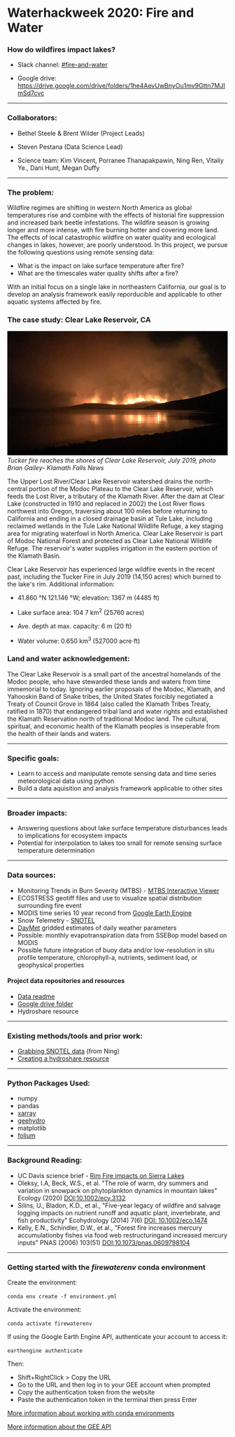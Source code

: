 # Waterhackweek 2020: Fire and Water
### How do wildfires impact lakes?

* Slack channel: [#fire-and-water](https://waterhackweek2020.slack.com/messages/C019MP15H70) 

* Google drive: https://drive.google.com/drive/folders/1he4AevUwBnyOu1mv9Gttn7MJImSd7cvc

---

### Collaborators:
* Bethel Steele & Brent Wilder (Project Leads)
* Steven Pestana (Data Science Lead)

* Science team: Kim Vincent, Porranee Thanapakpawin, Ning Ren, Vitaliy Ye., Dani Hunt, Megan Duffy

---

### The problem:

Wildfire regimes are shifting in western North America as global temperatures rise and combine with the effects of historial fire suppression and increased bark beetle infestations. The wildfire season is growing longer and more intense, with fire burning hotter and covering more land. The effects of local catastrophic wildfire on water quality and ecological changes in lakes, however, are poorly understood. In this project, we pursue the following questions using remote sensing data:

* What is the impact on lake surface temperature after fire?
* What are the timescales water quality shifts after a fire?

With an initial focus on a single lake in northeastern California, our goal is to develop an analysis framework easily reporducible and applicable to other aquatic systems affected by fire.

### The case study: Clear Lake Reservoir, CA

![Tucker fire reaches Clear Lake in 2019](https://github.com/MeganEDuffy/whw2020_firewater/blob/master/tucker-fire-clear.jpeg)
*Tucker fire reaches the shores of Clear Lake Reservoir, July 2019, photo Brian Gailey- Klamath Falls News*

The Upper Lost River/Clear Lake Reservoir watershed drains the north-central portion of the Modoc Plateau to the Clear Lake Reservoir, which feeds the Lost River, a tributary of the Klamath River. After the dam at Clear Lake (constructed in 1910 and replaced in 2002) the Lost River flows northwest into Oregon, traversing about 100 miles before returning to California and ending in a closed drainage basin at Tule Lake, including reclaimed wetlands in the Tule Lake National Wildlife Refuge, a key staging area for migrating waterfowl in North America. Clear Lake Reservoir is part of Modoc National Forest and protected as Clear Lake National Wildlife Refuge. The reservoir's water supplies irrigation in the eastern portion of the Klamath Basin. 

Clear Lake Reservoir has experienced large wildfire events in the recent past, including the Tucker Fire in July 2019 (14,150 acres) which burned to the lake's rim. Additional information:

- 41.860 °N 121.146 °W; elevation: 1367 m (4485 ft)

- Lake surface area: 104 7 km<sup>2</sup> (25760 acres)

- Ave. depth at max. capacity: 6 m (20 ft)

- Water volume: 0.650 km<sup>3</sup> (527000 acre⋅ft)

### Land and water acknowledgement: 

The Clear Lake Reservoir is a small part of the ancestral homelands of the Modoc people, who have stewarded these lands and waters from time immemorial to today. Ignoring earlier proposals of the Modoc, Klamath, and Yahooskin Band of Snake tribes, the United States forcibly negotiated a Treaty of Council Grove in 1864 (also called the Klamath Tribes Treaty, ratified in 1870) that endangered tribal land and water rights and established the Klamath Reservation north of traditional Modoc land. The cultural, spiritual, and economic health of the Klamath peoples is inseperable from the health of their lands and waters.

---

### Specific goals:
* Learn to access and manipulate remote sensing data and time series meteorological data using python
* Build a data aquisition and analysis framework applicable to other sites

---

### Broader impacts:

* Answering questions about lake surface temperature disturbances leads to implications for ecosystem impacts 
* Potential for interpolation to lakes too small for remote sensing surface temperature determination

---

### Data sources:

* Monitoring Trends in Burn Severity (MTBS) - [MTBS Interactive Viewer](https://www.mtbs.gov/viewer/index.html)
* ECOSTRESS geotiff files and use to visualize spatial distribution surrounding fire event
* MODIS time series 10 year recond from [Google Earth Engine](https://earthengine.google.com/)
* Snow Telemetry - [SNOTEL](https://www.nrcs.usda.gov/wps/portal/wcc/home/quicklinks/imap#version=125&elements=&networks=!&states=!&counties=!&hucs=&minElevation=&maxElevation=&elementSelectType=all&activeOnly=true&activeForecastPointsOnly=false&hucLabels=false&hucIdLabels=false&hucParameterLabels=true&stationLabels=&overlays=&hucOverlays=2&basinOpacity=75&basinNoDataOpacity=25&basemapOpacity=100&maskOpacity=0&mode=data&openSections=dataElement,parameter,date,basin,options,elements,location,networks&controlsOpen=true&popup=&popupMulti=&base=esriNgwm&displayType=station&basinType=6&dataElement=WTEQ&depth=-8&parameter=PCTMED&frequency=DAILY&duration=I&customDuration=&dayPart=E&year=2020&month=8&day=31&monthPart=E&forecastPubMonth=6&forecastPubDay=1&forecastExceedance=50&seqColor=1&divColor=7&scaleType=D&scaleMin=&scaleMax=&referencePeriodType=POR&referenceBegin=1981&referenceEnd=2010&minimumYears=20&hucAssociations=true&lat=42.1008&lon=-121.0913&zoom=10.0) 
* [DayMet](https://daymet.ornl.gov/) gridded estimates of daily weather parameters
* Possible: monthly evapotranspiration data from SSEBop model based on MODIS
* Possible future integration of buoy data and/or low-resolution in situ profile temperature, chlorophyll-a, nutrients, sediment load, or geophysical properties

#### Project data repositories and resources

* [Data readme](https://github.com/waterhackweek/whw2020_firewater/tree/master/data)
* [Google drive folder](https://drive.google.com/drive/folders/1he4AevUwBnyOu1mv9Gttn7MJImSd7cvc)
* Hydroshare resource

---

### Existing methods/tools and prior work:

* [Grabbing SNOTEL data](https://github.com/renjianning/whw2020_firewater/tree/master/Scripts) (from Ning)
* [Creating a hydroshare resource](https://www.hydroshare.org/resource/7015162a158648ba95ff547a6eb753ba/)


---

### Python Packages Used:

* numpy
* pandas
* [xarray](http://xarray.pydata.org/en/stable/)
* [geehydro](https://github.com/giswqs/geehydro)
* matplotlib
* [folium](https://pypi.org/project/folium/)

---

### Background Reading:

* UC Davis science brief - [Rim Fire impacts on Sierra Lakes](https://tahoe.ucdavis.edu/rim-fire)
* Oleksy, I.A, Beck, W.S., et al. "The role of warm, dry summers and variation in snowpack on phytoplankton dynamics in mountain lakes" Ecology (2020) [DOI:10.1002/ecy.3132](https://esajournals.onlinelibrary.wiley.com/doi/abs/10.1002/ecy.3132)
* Silins, U., Bladon, K.D., et al., "Five-year legacy of wildfire and salvage logging impacts on nutrient runoff and aquatic plant, invertebrate, and fish productivity" Ecohydrology (2014) 7(6) [DOI: 10.1002/eco.1474](https://onlinelibrary-wiley-com.offcampus.lib.washington.edu/doi/full/10.1002/eco.1474)
* Kelly, E.N., Schindler, D.W., et al., "Forest fire increases mercury accumulationby fishes via food web restructuringand increased mercury inputs" PNAS (2006) 103(51) [DOI:10.1073/pnas.0609798104](https://www.ncbi.nlm.nih.gov/pmc/articles/PMC1693476/)

---

### Getting started with the *firewaterenv* conda environment

Create the environment:

`conda env create -f environment.yml`

Activate the environment:

`conda activate firewaterenv`

If using the Google Earth Engine API, authenticate your account to access it:

`earthengine authenticate`

Then:
* Shift+RightClick > Copy the URL
* Go to the URL and then log in to your GEE account when prompted
* Copy the authentication token from the website
* Paste the authentication token in the terminal then press Enter


[More information about working with conda environments](https://docs.conda.io/projects/conda/en/latest/user-guide/tasks/manage-environments.html#sharing-an-environment)

[More information about the GEE API](https://developers.google.com/earth-engine/guides/python_install-conda)